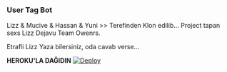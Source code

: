 ### User Tag Bot
Lizz & Mucive & Hassan & Yuni >> Terefinden Klon edilib...
Project tapan sexs Lizz Dejavu Team Owenrs.

Etrafli Lizz Yaza bilersiniz, oda cavab verse...


<b>HEROKU'LA DAĞIDIN</b>
[![Deploy](https://www.herokucdn.com/deploy/button.svg)](https://heroku.com/deploy?template=https://github.com/offlineflood/UserTagBot.git)

